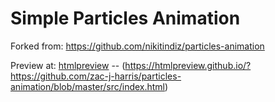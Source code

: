 # Simple Particles Animation

Forked from: https://github.com/nikitindiz/particles-animation

Preview at: [htmlpreview](https://codepen.io/zac-j-harris/full/ZEBOjMB)
-- (https://htmlpreview.github.io/?https://github.com/zac-j-harris/particles-animation/blob/master/src/index.html)
